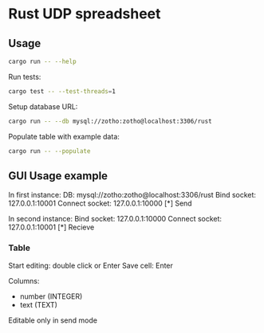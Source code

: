 # Rust UDP spreadsheet

## Usage
```bash
cargo run -- --help
```
Run tests:
```bash
cargo test -- --test-threads=1
```
Setup database URL:
```bash
cargo run -- --db mysql://zotho:zotho@localhost:3306/rust
```
Populate table with example data:
```bash
cargo run -- --populate
```

## GUI Usage example
In first instance:
DB: mysql://zotho:zotho@localhost:3306/rust
Bind socket: 127.0.0.1:10001
Connect socket: 127.0.0.1:10000
[*] Send

In second instance:
Bind socket: 127.0.0.1:10000
Connect socket: 127.0.0.1:10001
[*] Recieve

### Table
Start editing: double click or Enter
Save cell: Enter

Columns:
- number (INTEGER)
- text (TEXT)

Editable only in send mode